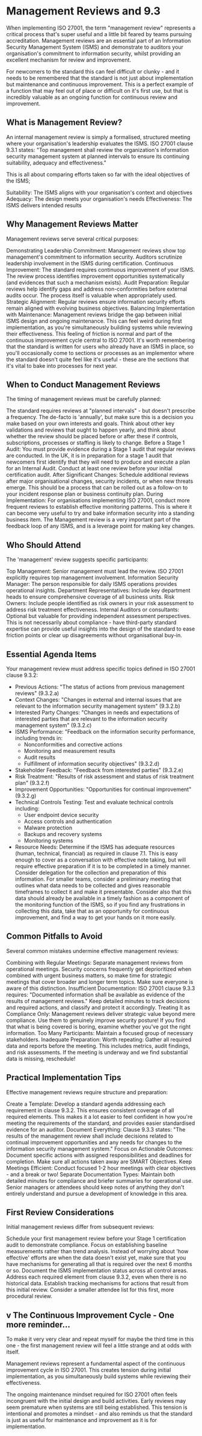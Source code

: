 # Management Reviews and 9.3

When implementing ISO 27001, the term "management review" represents a critical process that's super useful and a little bit feared by teams pursuing accreditation. Management reviews are an essential part of an Information Security Management System (ISMS) and demonstrate to auditors your organisation's commitment to information security, whilst providing an excellent mechanism for review and improvement.

For newcomers to the standard this can feel difficult or clunky - and it needs to be remembered that the standard is not just about implementation but maintenance and continuous improvement. This is a perfect example of a function that may feel out of place or difficult on it's first use, but that is incredibly valuable as an ongoing function for continuous review and improvement.

## What is Management Review? 
An internal management review is simply a formalised, structured meeting where your organisation's leadership evaluates the ISMS. ISO 27001 clause 9.3.1 states: "Top management shall review the organization's information security management system at planned intervals to ensure its continuing suitability, adequacy and effectiveness."

This is all about comparing efforts taken so far with the ideal objectives of the ISMS;

Suitability: The ISMS aligns with your organisation's context and objectives
Adequacy: The design meets your organisation's needs
Effectiveness: The ISMS delivers intended results

## Why Management Reviews Matter 
Management reviews serve several critical purposes:

Demonstrating Leadership Commitment: Management reviews show top management's commitment to information security. Auditors scrutinize leadership involvement in the ISMS during certification.
Continuous Improvement: The standard requires continuous improvement of your ISMS. The review process identifies improvement opportunities systematically (and evidences that such a mechanism exists).
Audit Preparation: Regular reviews help identify gaps and address non-conformities before external audits occur. The process itself is valuable when appropriately used.
Strategic Alignment: Regular reviews ensure information security efforts remain aligned with evolving business objectives.
Balancing Implementation with Maintenance: Management reviews bridge the gap between initial ISMS design and ongoing maintenance. This can feel weird during first implementation, as you're simultaneously building systems while reviewing their effectiveness. This feeling of friction is normal and part of the continuous improvement cycle central to ISO 27001. It's worth remembering that the standard is written for users who already have an ISMS in place, so you'll occasionally come to sections or processes as an implementor where the standard doesn't quite feel like it's useful - these are the sections that it's vital to bake into processes for next year.

## When to Conduct Management Reviews 
The timing of management reviews must be carefully planned:

The standard requires reviews at "planned intervals" - but doesn't prescribe a frequency. The de-facto is 'annually', but make sure this is a decision you make based on your own interests and goals. Think about other key validations and reviews that ought to happen yearly, and think about whether the review should be placed before or after these if controls, subscriptions, processes or staffing is likely to change.
Before a Stage 1 Audit: You must provide evidence during a Stage 1 audit that regular reviews are conducted. In the UK, it is in preparation for a stage 1 audit that newcomers first identify that they will need to produce and execute a plan for an Internal Audit. Conduct at least one review before your initial certification audit.
After Significant Changes: Schedule additional reviews after major organisational changes, security incidents, or when new threats emerge. This should be a process that can be rolled out as a follow-on to your incident response plan or business continuity plan.
During Implementation: For organisations implementing ISO 27001, conduct more frequent reviews to establish effective monitoring patterns. This is where it can become very useful to try and bake information security into a standing business item. The Management review is a very important part of the feedback loop of any ISMS, and is a leverage point for making key changes.

## Who Should Attend 
The 'management' review suggests specific participants:

Top Management: Senior management must lead the review. ISO 27001 explicitly requires top management involvement.
Information Security Manager: The person responsible for daily ISMS operations provides operational insights.
Department Representatives: Include key department heads to ensure comprehensive coverage of all business units.
Risk Owners: Include people identified as risk owners in your risk assessment to address risk treatment effectiveness.
Internal Auditors or consultants: Optional but valuable for providing independent assessment perspectives. This is not necessarily about compliance - have third-party standard expertise can provide useful insights into the design of the standard to ease friction points or clear up disagreements without organisational buy-in.

## Essential Agenda Items 
Your management review must address specific topics defined in ISO 27001 clause 9.3.2:

- Previous Actions: "The status of actions from previous management reviews" (9.3.2.a)
- Context Changes: "Changes in external and internal issues that are relevant to the information security management system" (9.3.2.b)
- Interested Party Changes: "Changes in needs and expectations of interested parties that are relevant to the information security management system" (9.3.2.c)
- ISMS Performance: "Feedback on the information security performance, including trends in:
  - Nonconformities and corrective actions
  - Monitoring and measurement results
  - Audit results
  - Fulfillment of information security objectives" (9.3.2.d)
- Stakeholder Feedback: "Feedback from interested parties" (9.3.2.e)
- Risk Treatment: "Results of risk assessment and status of risk treatment plan" (9.3.2.f)
- Improvement Opportunities: "Opportunities for continual improvement" (9.3.2.g)
- Technical Controls Testing: Test and evaluate technical controls including:
  - User endpoint device security
  - Access controls and authentication
  - Malware protection
  - Backups and recovery systems
  - Monitoring systems
- Resource Needs: Determine if the ISMS has adequate resources (human, technical, financial) as required in clause 7.1.
This is easy enough to cover as a conversation with effective note taking, but will require effective preparation if it is to be completed in a timely manner. Consider delegation for the collection and preparation of this information. For smaller teams, consider a preliminary meeting that outlines what data needs to be collected and gives reasonable timeframes to collect it and make it presentable. Consider also that this data should already be available in a timely fashion as a component of the monitoring function of the ISMS, so if you find any frustrations in collecting this data, take that as an opportunity for continuous improvement, and find a way to get your hands on it more easily.

## Common Pitfalls to Avoid 
Several common mistakes undermine effective management reviews:

Combining with Regular Meetings: Separate management reviews from operational meetings. Security concerns frequently get deprioritized when combined with urgent business matters, so make time for strategic meetings that cover broader and longer term topics. Make sure everyone is aware of this distinction.
Insufficient Documentation: ISO 27001 clause 9.3.3 requires: "Documented information shall be available as evidence of the results of management reviews." Keep detailed minutes to track decisions and required actions, and classify and protect it accordingly.
Treating It as Compliance Only: Management reviews deliver strategic value beyond mere compliance. Use them to genuinely improve security posture! If you find that what is being covered is boring, examine whether you've got the right information.
Too Many Participants: Maintain a focused group of necessary stakeholders.
Inadequate Preparation: Worth repeating: Gather all required data and reports before the meeting. This includes metrics, audit findings, and risk assessments. If the meeting is underway and we find substantial data is missing, reschedule!

## Practical Implementation Tips 
Effective management reviews require structure and preparation:

Create a Template: Develop a standard agenda addressing each requirement in clause 9.3.2. This ensures consistent coverage of all required elements. This makes it a lot easier to feel confident in how you're meeting the requirements of the standard, and provides easier standardised evidence for an auditor.
Document Everything: Clause 9.3.3 states: "The results of the management review shall include decisions related to continual improvement opportunities and any needs for changes to the information security management system."
Focus on Actionable Outcomes: Document specific actions with assigned responsibilities and deadlines for completion. Make sure all actions taken away are SMART Objectives.
Keep Meetings Efficient: Conduct focused 1-2 hour meetings with clear objectives - and a break or two!
Separate Documentation Types: Maintain both detailed minutes for compliance and briefer summaries for operational use. Senior managers or attendees should keep notes of anything they don't entirely understand and pursue a development of knowledge in this area.

## First Review Considerations 
Initial management reviews differ from subsequent reviews:

Schedule your first management review before your Stage 1 certification audit to demonstrate compliance.
Focus on establishing baseline measurements rather than trend analysis. Instead of worrying about 'how effective' efforts are when the data doesn't exist yet, make sure that you have mechanisms for generating all that is required over the next 6 months or so.
Document the ISMS implementation status across all control areas.
Address each required element from clause 9.3.2, even when there is no historical data.
Establish tracking mechanisms for actions that result from this initial review.
Consider a smaller attendee list for this first, more procedural review. 

## v The Continuous Improvement Cycle - One more reminder... 
To make it very very clear and repeat myself for maybe the third time in this one - the first management review will feel a little strange and at odds with itself.

Management reviews represent a fundamental aspect of the continuous improvement cycle in ISO 27001. This creates tension during initial implementation, as you simultaneously build systems while reviewing their effectiveness.

The ongoing maintenance mindset required for ISO 27001 often feels incongruent with the initial design and build activities. Early reviews may seem premature when systems are still being established. This tension is intentional and promotes a mindset - and also reminds us that the standard is just as useful for maintenance and improvement as it is for implementation.

